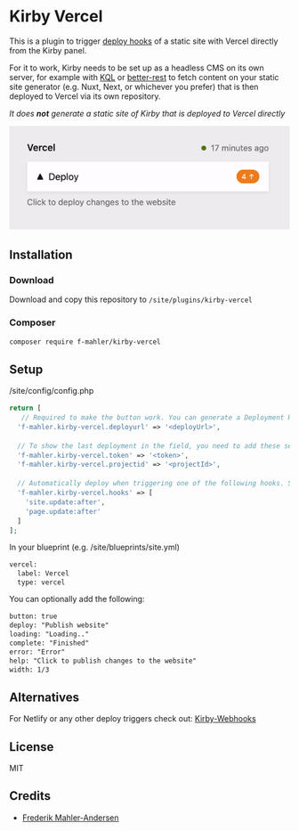 # Kirby Vercel

This is a plugin to trigger [deploy hooks](https://vercel.com/docs/v2/more/deploy-hooks) of a static site with Vercel directly from the Kirby panel.

For it to work, Kirby needs to be set up as a headless CMS on its own server, for example with [KQL](https://github.com/getkirby/kql) or [better-rest](https://github.com/robinscholz/better-rest) to fetch content on your static site generator (e.g. Nuxt, Next, or whichever you prefer) that is then deployed to Vercel via its own repository.

_It does **not** generate a static site of Kirby that is deployed to Vercel directly_

![](kirby-vercel.gif)

## Installation

### Download

Download and copy this repository to `/site/plugins/kirby-vercel`

### Composer

```
composer require f-mahler/kirby-vercel
```

## Setup

/site/config/config.php

```php
return [
   // Required to make the button work. You can generate a Deployment Hook in Project Settings -> Git Integration in Vercel's Dashboard
  'f-mahler.kirby-vercel.deployurl' => '<deployUrl>',

  // To show the last deployment in the field, you need to add these settings
  'f-mahler.kirby-vercel.token' => '<token>',
  'f-mahler.kirby-vercel.projectid' => '<projectId>',

  // Automatically deploy when triggering one of the following hooks. See Kirby documentation for possible options
  'f-mahler.kirby-vercel.hooks' => [
    'site.update:after',
    'page.update:after'
  ]
];

```

In your blueprint (e.g. /site/blueprints/site.yml)

```
vercel:
  label: Vercel
  type: vercel
```

You can optionally add the following:

```
button: true
deploy: "Publish website"
loading: "Loading.."
complete: "Finished"
error: "Error"
help: "Click to publish changes to the website"
width: 1/3
```

## Alternatives

For Netlify or any other deploy triggers check out: [Kirby-Webhooks](https://github.com/pju-/kirby-webhooks)

## License

MIT

## Credits

- [Frederik Mahler-Andersen](https://github.com/f-mahler)
